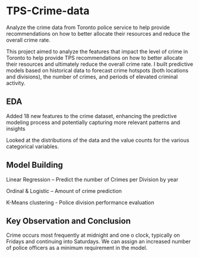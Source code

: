 # TPS-Crime-data
Analyze the crime data from Toronto police service to help provide recommendations on how to better allocate their resources and reduce the overall crime rate.

This project aimed to analyze the features that impact the level of crime in Toronto to help provide TPS recommendations on how to better allocate their resources 
and ultimately reduce the overall crime rate. I built predictive models based on historical data to forecast crime hotspots (both locations and divisions), 
the number of crimes, and periods of elevated criminal activity. 
## EDA
Added 18 new features to the crime dataset, enhancing the predictive modeling process and potentially capturing more relevant patterns and insights

Looked at the distributions of the data and the value counts for the various categorical variables. 
## Model Building
Linear Regression – Predict the number of Crimes per Division by year

Ordinal & Logistic – Amount of crime prediction

K-Means clustering - Police division performance evaluation
## Key Observation and Conclusion
Crime occurs most frequently at midnight and one o clock, typically on Fridays and continuing into Saturdays. We can assign an increased number of police officers as a minimum requirement in the model.
